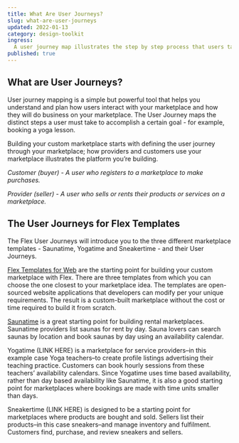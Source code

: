 ```yaml
---
title: What Are User Journeys?
slug: what-are-user-journeys
updated: 2022-01-13
category: design-toolkit
ingress:
  A user journey map illustrates the step by step process that users take to complete a task. The Flex user journeys answer the question "How do users use the marketplace?"
published: true
---
```

## What are User Journeys?

User journey mapping is a simple but powerful tool that helps you understand and plan how users interact with your marketplace and how they will do business on your marketplace. The User Journey maps the distinct steps a user must take to accomplish a certain goal - for example, booking a yoga lesson.

Building your custom marketplace starts with defining the user journey through your marketplace; how providers and customers use your marketplace illustrates the platform you’re building. 

*Customer (buyer) - A user who registers to a marketplace to make purchases.*

*Provider (seller) - A user who sells or rents their products or services on a marketplace.*


## The User Journeys for Flex Templates

The Flex User Journeys will introduce you to the three different marketplace templates - Saunatime, Yogatime and Sneakertime - and their User Journeys.

[Flex Templates for Web](https://www.sharetribe.com/docs/background/concepts/#flex-templates-for-web-ftw) are the starting point for building your custom marketplace with Flex. There are three templates from which you can choose the one closest to your marketplace idea. The templates are open-sourced website applications that developers can modify per your unique requirements. The result is a custom-built marketplace without the cost or time required to build it from scratch. 

[Saunatime](https://www.sharetribe.com/docs/design-toolkit/user-journey/) is a great starting point for building rental marketplaces. Saunatime providers list saunas for rent by day. Sauna lovers can search saunas by location and book saunas by day using an availability calendar.

Yogatime (LINK HERE) is a marketplace for service providers–in this example case Yoga teachers–to create profile listings advertising their teaching practice. Customers can book hourly sessions from these teachers’ availability calendars. Since Yogatime uses time based availability, rather than day based availability like Saunatime, it is also a good starting point for marketplaces where bookings are made with time units smaller than days. 

Sneakertime (LINK HERE) is designed to be a starting point for marketplaces where products are bought and sold. Sellers list their products–in this case sneakers–and manage inventory and fulfilment. Customers find, purchase, and review sneakers and sellers. 

